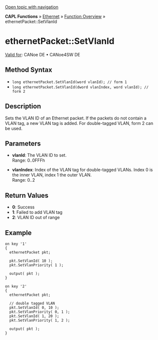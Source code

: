[Open topic with navigation](../../../../../CANoeDEFamily.htm#Topics/CAPLFunctions/IP/Methods/CAPLfunctionSetVlanId.md)

**CAPL Functions** » [Ethernet](../CAPLEthernetStartPage.md) » [Function Overview](../CAPLfunctionsIPOverview.md) » ethernetPacket::SetVlanId

# ethernetPacket::SetVlanId

[Valid for](../../../Shared/FeatureAvailability.md): CANoe DE • CANoe4SW DE

## Method Syntax

- `long ethernetPacket.SetVlanId(word vlanId); // form 1`
- `long ethernetPacket.SetVlanId(dword vlanIndex, word vlanId); // form 2`

## Description

Sets the VLAN ID of an Ethernet packet. If the packets do not contain a VLAN tag, a new VLAN tag is added. For double-tagged VLAN, form 2 can be used.

## Parameters

- **vlanId**: The VLAN ID to set.  
  Range: 0..0FFFh

- **vlanIndex**: Index of the VLAN tag for double-tagged VLANs. Index 0 is the inner VLAN, index 1 the outer VLAN.  
  Range: 0..2

## Return Values

- **0**: Success
- **1**: Failed to add VLAN tag
- **2**: VLAN ID out of range

## Example

```plaintext
on key '1'
{
  ethernetPacket pkt;

  pkt.SetVlanId( 10 );
  pkt.SetVlanPriority( 1 );

  output( pkt );
}

on key '2'
{
  ethernetPacket pkt;

  // double tagged VLAN
  pkt.SetVlanId( 0, 10 );
  pkt.SetVlanPriority( 0, 1 );
  pkt.SetVlanId( 1, 20 );
  pkt.SetVlanPriority( 1, 2 );

  output( pkt );
}
```
